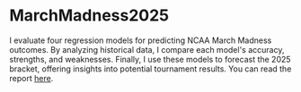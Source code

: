 # MarchMadness2025
I evaluate four regression models for predicting NCAA March Madness outcomes. By analyzing historical data, I compare each model's accuracy, strengths, and weaknesses. Finally, I use these models to forecast the 2025 bracket, offering insights into potential tournament results. You can read the report [here](./report/MarchMadness2025.pdf).
